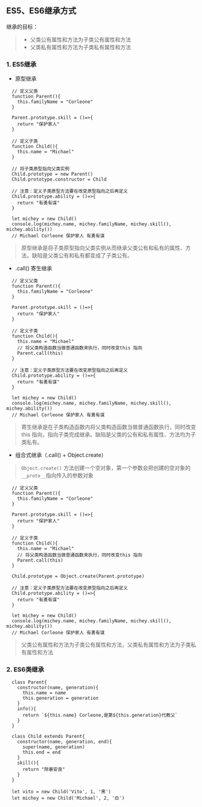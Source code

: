 ## ES5、ES6继承方式
继承的目标：
>- 父类公有属性和方法为子类公有属性和方法
>- 父类私有属性和方法为子类私有属性和方法
### 1. ES5继承
- 原型继承
```
  // 定义父类
  function Parent(){
    this.familyName = "Corleone"
  }

  Parent.prototype.skill = ()=>{
    return "保护家人"
  }

  // 定义子类
  function Child(){
    this.name = "Michael"
  }

  // 将子类原型指向父类实例
  Child.prototype = new Parent()
  Child.prototype.constructor = Child

  // 注意：定义子类原型方法要在改变原型指向之后再定义
  Child.prototype.ability = ()=>{
    return "有勇有谋"
  }

  let michey = new Child()
  console.log(michey.name, michey.familyName, michey.skill(), michey.ability())
  // Michael Corleone 保护家人 有勇有谋
```
> 原型继承是将子类原型指向父类实例从而继承父类公有和私有的属性、方法。缺陷是父类公有和私有都变成了子类公有。


- .call() 寄生继承
```
  // 定义父类
  function Parent(){
    this.familyName = "Corleone"
  }

  Parent.prototype.skill = ()=>{
    return "保护家人"
  }

  // 定义子类
  function Child(){
    this.name = "Michael"
    // 将父类构造函数当做普通函数来执行，同时改变this 指向
    Parent.call(this)
  }

  // 注意：定义子类原型方法要在改变原型指向之后再定义
  Child.prototype.ability = ()=>{
    return "有勇有谋"
  }

  let michey = new Child()
  console.log(michey.name, michey.familyName, michey.skill(), michey.ability())
  // Michael Corleone 保护家人 有勇有谋
```
> 寄生继承是在子类构造函数内将父类构造函数当做普通函数执行，同时改变this 指向，指向子类完成继承。缺陷是父类的公有和私有属性、方法均为子类私有。

- 组合式继承（.call() + Object.create）
> `Object.create()` 方法创建一个空对象，第一个参数会把创建的空对象的`__proto__`指向传入的参数对象
```
  // 定义父类
  function Parent(){
    this.familyName = "Corleone"
  }

  Parent.prototype.skill = ()=>{
    return "保护家人"
  }

  // 定义子类
  function Child(){
    this.name = "Michael"
    // 将父类构造函数当做普通函数来执行，同时改变this 指向
    Parent.call(this)
  }

  Child.prototype = Object.create(Parent.prototype)

  // 注意：定义子类原型方法要在改变原型指向之后再定义
  Child.prototype.ability = ()=>{
    return "有勇有谋"
  }

  let michey = new Child()
  console.log(michey.name, michey.familyName, michey.skill(), michey.ability())
  // Michael Corleone 保护家人 有勇有谋
```
> 父类公有属性和方法为子类公有属性和方法，父类私有属性和方法为子类私有属性和方法

### 2. ES6类继承
```
  class Parent{
    constructor(name, generation){
      this.name = name
      this.generation = generation
    }
    info(){
      return `${this.name} Corleone,是第${this.generation}代教父`
    }
  }

  class Child extends Parent{
    constructor(name, generation, end){
      super(name, generation)
      this.end = end
    }
    skill(){
      return "除暴安良"
    }
  }

  let vito = new Child('Vito', 1, '黑')
  let michey = new Child('Michael', 2, '白')
```